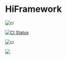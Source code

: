 # HiFramework

![ci](https://github.com/hiframework/hiframework/workflows/.github/workflows/main.yml/badge.svg)





[![CI Status](https://github.com/hiramtan/hiframework/workflows/.github/workflows/main.yml/badge.svg)](https://github.com/hiramtan/hiframework/workflows/.github/workflows/main.yml/badge.svg)


![ci](https://github.com/hiframework/hiframework/workflows/ci/badge.svg)

![](https://github.com/hiframework/hiframework/workflows/ci/badge.svg)

